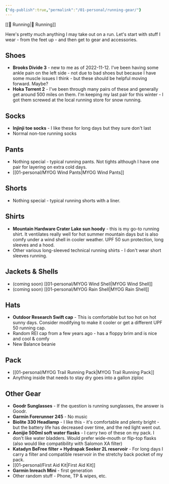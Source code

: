 ```yaml
---
{"dg-publish":true,"permalink":"/01-personal/running-gear/"}
---
```



[[📘 Running\|📘 Running]]

Here's pretty much anything I may take out on a run. Let's start with stuff I wear - from the feet up - and then get to gear and accessories.

## Shoes

* **Brooks Divide 3** - new to me as of 2022-11-12. I've been having some ankle pain on the left side - not due to bad shoes but because I have some muscle issues I think - but these should be helpful moving forward. Maybe?
* **Hoka Torrent 2** - I've been through many pairs of these and generally get around 500 miles on them. I'm keeping my last pair for this winter - I got them screwed at the local running store for snow running.

## Socks

* **Injinji toe socks** - I like these for long days but they sure don't last
* Normal non-toe running socks

## Pants

* Nothing special - typical running pants. Not tights although I have one pair for layering on extra cold days.
* [[01-personal/MYOG Wind Pants\|MYOG Wind Pants]]

## Shorts

* Nothing special - typical running shorts with a liner.

## Shirts

* **Mountain Hardware Crater Lake sun hoody** - this is my go-to running shirt. It ventilates really well for hot summer mountain days but is also comfy under a wind shell in cooler weather. UPF 50 sun protection, long sleeves and a hood.
* Other various long-sleeved technical running shirts - I don't wear short sleeves running.

## Jackets & Shells

* (coming soon) [[01-personal/MYOG Wind Shell\|MYOG Wind Shell]]
* (coming soon) [[01-personal/MYOG Rain Shell\|MYOG Rain Shell]]

## Hats

* **Outdoor Research Swift cap** - This is comfortable but too hot on hot sunny days. Consider modifying to make it cooler or get a different UPF 50 running cap.
* Random REI cap from a few years ago - has a floppy brim and is nice and cool & comfy
* New Balance beanie

## Pack

* [[01-personal/MYOG Trail Running Pack\|MYOG Trail Running Pack]]
* Anything inside that needs to stay dry goes into a gallon ziploc

## Other Gear

* **Goodr Sunglasses** - If the question is running sunglasses, the answer is Goodr.
* **Garmin Forerunner 245** - No music
* **Biolite 330 Headlamp** - I like this - it's comfortable and plenty bright - but the battery life has decreased over time, and the red light went out.
* **Aonijie 500ml soft water flasks** - I carry two of these on my pack. I don't like water bladders. Would prefer wide-mouth or flip-top flasks (also would like compatibility with Salomon XA filter)
* **Katadyn BeFree filter + Hydrapak Seeker 2L reservoir** - For long days I carry a filter and compatible reservoir in the stretchy back pocket of my pack.
* [[01-personal/First Aid Kit\|First Aid Kit]]
* **Garmin Inreach Mini** - first generation
* Other random stuff - Phone, TP & wipes, etc.